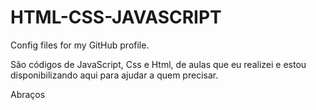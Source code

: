 # HTML-CSS-JAVASCRIPT
Config files for my GitHub profile.

São códigos de JavaScript, Css e Html, de aulas que eu realizei e estou disponibilizando aqui para ajudar a quem precisar.

Abraços
